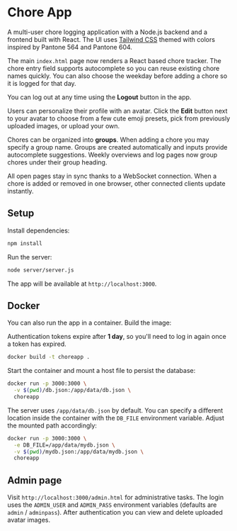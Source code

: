 # Chore App

A multi-user chore logging application with a Node.js backend and a frontend built with React. The UI uses [Tailwind CSS](https://tailwindcss.com/) themed with colors inspired by Pantone 564 and Pantone 604.

The main `index.html` page now renders a React based chore tracker. The chore entry
field supports autocomplete so you can reuse existing chore names quickly. You can
also choose the weekday before adding a chore so it is logged for that day.

You can log out at any time using the **Logout** button in the app.

Users can personalize their profile with an avatar. Click the **Edit** button next to your avatar to choose from a few cute emoji presets, pick from previously uploaded images, or upload your own.


Chores can be organized into **groups**. When adding a chore you may specify a
group name. Groups are created automatically and inputs provide autocomplete
suggestions. Weekly overviews and log pages now group chores under their group
heading.

All open pages stay in sync thanks to a WebSocket connection. When a chore is
added or removed in one browser, other connected clients update instantly.

## Setup

Install dependencies:

```bash
npm install
```

Run the server:

```bash
node server/server.js
```

The app will be available at `http://localhost:3000`.


## Docker

You can also run the app in a container. Build the image:

Authentication tokens expire after **1 day**, so you'll need to log in again once a token has expired.

```bash
docker build -t choreapp .
```

Start the container and mount a host file to persist the database:

```bash
docker run -p 3000:3000 \
  -v $(pwd)/db.json:/app/data/db.json \
  choreapp
```

The server uses `/app/data/db.json` by default. You can specify a different
location inside the container with the `DB_FILE` environment variable. Adjust
the mounted path accordingly:

```bash
docker run -p 3000:3000 \
  -e DB_FILE=/app/data/mydb.json \
  -v $(pwd)/mydb.json:/app/data/mydb.json \
  choreapp
```

## Admin page

Visit `http://localhost:3000/admin.html` for administrative tasks. The
login uses the `ADMIN_USER` and `ADMIN_PASS` environment variables
(defaults are `admin` / `adminpass`). After authentication you can view
and delete uploaded avatar images.
